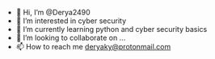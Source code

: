- 👋 Hi, I’m @Derya2490
- 👀 I’m interested in cyber security
- 🌱 I’m currently learning python and cyber security basics
- 💞️ I’m looking to collaborate on ...
- 📫 How to reach me deryaky@protonmail.com

<!---
Derya2490/Derya2490 is a ✨ special ✨ repository because its `README.md` (this file) appears on your GitHub profile.
You can click the Preview link to take a look at your changes.
--->
